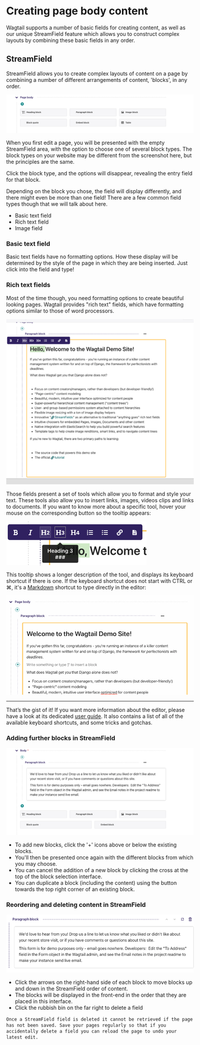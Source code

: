 # Creating page body content

Wagtail supports a number of basic fields for creating content, as well as our unique StreamField feature which allows you to construct complex layouts by combining these basic fields in any order.

## StreamField

StreamField allows you to create complex layouts of content on a page by combining a number of different arrangements of content, 'blocks', in any order.

![Page body field, with a grid of 6 blocks underneath](../../_static/images/screen11_empty_streamfield.png)

When you first edit a page, you will be presented with the empty StreamField area, with the option to choose one of several block types. The block types on your website may be different from the screenshot here, but the principles are the same.

Click the block type, and the options will disappear, revealing the entry field for that block.

Depending on the block you chose, the field will display differently, and there might even be more than one field! There are a few common field types though that we will talk about here.

-   Basic text field
-   Rich text field
-   Image field

### Basic text field

Basic text fields have no formatting options. How these display will be determined by the style of the page in which they are being inserted. Just click into the field and type!

### Rich text fields

Most of the time though, you need formatting options to create beautiful looking pages. Wagtail provides "rich text" fields, which have formatting options similar to those of word processors.

![Paragraph block containing a rich text field, with "Hello" text selected and the toolbar showing different formatting options over the selection](../../_static/images/screen11.1_streamfield_richtext.png)

Those fields present a set of tools which allow you to format and style your text. These tools also allow you to insert links, images, videos clips and links to documents. If you want to know more about a specific tool, hover your mouse on the corresponding button so the tooltip appears:

![Close-up of the rich text toolbar, with "H2" button outlined, and "H3" button having its tooltip "Heading 3 ###"](../../_static/images/screen11.2_toolbar_tooltips.png)

This tooltip shows a longer description of the tool, and displays its keyboard shortcut if there is one. If the keyboard shortcut does not start with CTRL or ⌘, it's a [Markdown](https://en.wikipedia.org/wiki/Markdown) shortcut to type directly in the editor:

![Screen recording of the rich text field, first typing ###, then the current line switches to heading 3 formatting, then the user types "Differences with Django"](../../_static/images/screen11.3_keyboard_shortcuts_.gif)

---

That’s the gist of it! If you want more information about the editor, please have a look at its dedicated [user guide](https://www.draftail.org/docs/user-guide). It also contains a list of all of the available keyboard shortcuts, and some tricks and gotchas.

### Adding further blocks in StreamField

![The Body StreamField, with Paragraph block, and 6 block options in a grid underneath](../../_static/images/screen11.8_adding_new_blocks.png)

-   To add new blocks, click the '+' icons above or below the existing blocks.
-   You'll then be presented once again with the different blocks from which you may choose.
-   You can cancel the addition of a new block by clicking the cross at the top of the block selection interface.
-   You can duplicate a block (including the content) using the button towards the top right corner of an existing block.

### Reordering and deleting content in StreamField

![Close-up of a paragraph block, with block reodering, delete, duplicate controls visible to the right](../../_static/images/screen11.9_streamfield_reordering.png)

-   Click the arrows on the right-hand side of each block to move blocks up and down in the StreamField order of content.
-   The blocks will be displayed in the front-end in the order that they are placed in this interface.
-   Click the rubbish bin on the far right to delete a field

```{warning}
Once a StreamField field is deleted it cannot be retrieved if the page has not been saved. Save your pages regularly so that if you accidentally delete a field you can reload the page to undo your latest edit.
```
